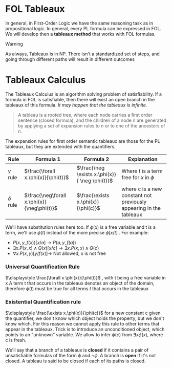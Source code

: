 # FOL Tableaux
In general, in First-Order Logic we have the same reasoning task as in propositional logic. In general, every PL formula can be expressed in FOL. We will develop then a **tableaux method** that works with FOL formulas.

> [!WARNING]
> As always, Tableaux is in NP. There isn't a standardized set of steps, and going through different paths will result in different outcomes

# Tableaux Calculus
The Tableaux Calculus is an algorithm solving problem of satisfiability. If a formula in FOL is satisfiable, then there will exist an open branch in the tableaux of this formula. _It may happen that the tableaux is infinite._

>A tableau is a rooted tree, where each node carries a first order sentence (closed formula), and the children of a node n are generated by applying a set of expansion rules to n or to one of the ancestors of n.

The expansion rules for first order semantic tableaux are those for the PL tableaux, but they are extended with the quantifiers.


| Rule          | Formula 1                                   | Formula 2                                      | Explanation                                                        |
| ------------- | ------------------------------------------- | ---------------------------------------------- | ------------------------------------------------------------------ |
| $\gamma$ rule | $\frac{\forall x.\phi(x)}{\phi(t)}$         | $\frac{\neg \exists x.\phi(x)}{ \neg \phi(t)}$ | Where t is a term free for $x$ in $\phi$                           |
| $\delta$ rule | $\frac{\neg\forall x.\phi(x)}{\neg\phi(t)}$ | $\frac{\exists x.\phi(x)}{\phi(c)}$            | where c is a new constant not previously appearing in the tableaux |
We'll have substitution rules here too. If $\phi(x)$ is a free variable and t is a term, we'll use $\phi(t)$ instead of the more precise $\phi[x/t]$ .
For example:
- $P(x,y,f(x))[x/a] \longrightarrow P(a, y, f(a))$
- $\exists x.P(x,x) \wedge Q(x)[x/c] \longrightarrow \exists x.P(x,x) \wedge Q(c)$
- $\forall x.P(x, y)[y/f (x)] \longrightarrow$ Not allowed, x is not free
### Universal Quantification Rule
$\displaystyle \frac{\forall x \phi(x)}{\phi(t)}$ , with t being a free variable in x
A term t that occurs in the tableaux denotes an object of the domain, therefore $\phi(t)$ must be true for all terms $t$ that occurs in the tableaux
### Existential Quantification rule
$\displaystyle \frac{\exists x.\phi(x)}{\phi(c)}$ for a new constant c
given the quantifier, we don't know which object holds the property, but we don't know which. For this reason we cannot apply this rule to other terms that appear in the tableaux. Trick is to introduce an unconditioned object, which points to an "unknown" variable. We allow to infer $\phi(c)$ from $\exists x \phi(x)$, where c is fresh.

We'll say that a branch of a tableaux is **closed** if it contains a pair of unsatisfiable formulas of the form $\phi$ and $\neg\phi$. A branch is **open** if it's not closed. A tableau is said to be closed if each of its paths is closed.